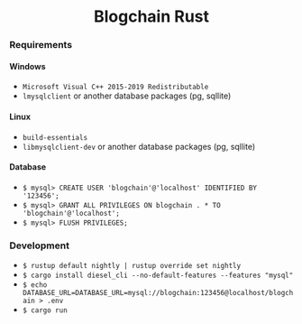 <div align="center">
  <h1>Blogсhain Rust</h1>
</div>

### Requirements

#### Windows

- `Microsoft Visual C++ 2015-2019 Redistributable`
- `lmysqlclient` or another database packages (pg, sqllite)

#### Linux

- `build-essentials`
- `libmysqlclient-dev` or another database packages (pg, sqllite)

#### Database

- `$ mysql> CREATE USER 'blogchain'@'localhost' IDENTIFIED BY '123456';`
- `$ mysql> GRANT ALL PRIVILEGES ON blogchain . * TO 'blogchain'@'localhost';`
- `$ mysql> FLUSH PRIVILEGES;`

### Development

- `$ rustup default nightly | rustup override set nightly`
- `$ cargo install diesel_cli --no-default-features --features "mysql"`
- `$ echo DATABASE_URL=DATABASE_URL=mysql://blogchain:123456@localhost/blogchain > .env`
- `$ cargo run`